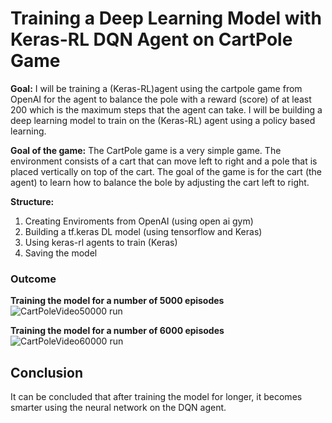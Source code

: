 # Training a Deep Learning Model with Keras-RL DQN Agent on CartPole Game

<b>Goal:</b> I will be training a (Keras-RL)agent using the cartpole game from OpenAI for the agent to balance the pole with a reward (score) of at least 200 which is the maximum steps that the agent can take. I will be building a deep learning model to train on the (Keras-RL) agent using a policy based learning.


<b>Goal of the game:</b>
The CartPole game is a very simple game. The environment consists of a cart that can move left to right and a pole that is placed vertically on top of the cart. The goal of the game is for the cart (the agent) to learn how to balance the bole by adjusting the cart left to right. 


<b>Structure:</b>
1. Creating Enviroments from OpenAI (using open ai gym)
2. Building a tf.keras DL model (using tensorflow and Keras)
3. Using keras-rl agents to train (Keras)
4. Saving the model

### Outcome
<b>Training the model for a number of 5000 episodes</b>
![CartPoleVideo50000 run](https://user-images.githubusercontent.com/78371221/236787743-5f57038c-1a51-47b5-8198-aba1fd8442ba.gif)

<b>Training the model for a number of 6000 episodes</b>
![CartPoleVideo60000 run](https://user-images.githubusercontent.com/78371221/236787903-db626112-ca25-466e-b375-adea0dec80c7.gif)

## Conclusion
It can be concluded that after training the model for longer, it becomes smarter using the neural network on the DQN agent.
